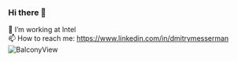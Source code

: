 ### Hi there 👋

🔭 I’m working at Intel  
📫 How to reach me: <https://www.linkedin.com/in/dmitrymesserman>  
![BalconyView](https://user-images.githubusercontent.com/28642149/144645078-66eb7eb3-994a-44a2-ab59-a5a7d65b063c.PNG)
